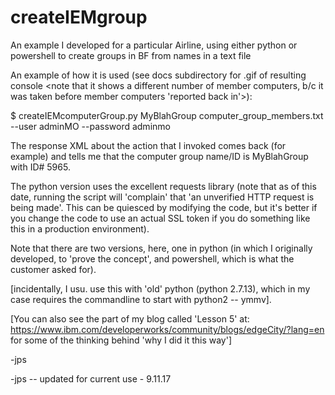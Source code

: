 # createIEMgroup
An example I developed for a particular Airline, using either python or powershell to create groups in BF from names in a text file

An example of how it is used (see docs subdirectory for .gif of resulting console <note that it shows a different
number of member computers, b/c it was taken before member computers 'reported back in'>):

$ createIEMcomputerGroup.py MyBlahGroup computer_group_members.txt --user adminMO --password adminmo

The response XML about the action that I invoked comes back (for example) and tells me that the computer group name/ID is
MyBlahGroup with ID# 5965.

The python version uses the excellent requests library (note that as of this date, running the script will 'complain' 
that 'an unverified HTTP request is being made'.  This can be quiesced by modifying the code, but it's better if you
change the code to use an actual SSL token if you do something like this in a production environment).

Note that there are two versions, here, one in python (in which I originally developed, to 'prove the concept', and
powershell, which is what the customer asked for).

[incidentally, I usu. use this with 'old' python (python 2.7.13), which in my case requires the commandline to start with 
python2 -- ymmv].

[You can also see the part of my blog called 'Lesson 5' at: https://www.ibm.com/developerworks/community/blogs/edgeCity/?lang=en
for some of the thinking behind 'why I did it this way']

-jps

-jps -- updated for current use - 9.11.17
